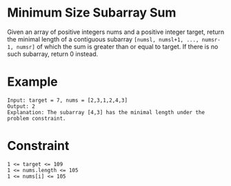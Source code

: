 # Minimum Size Subarray Sum

Given an array of positive integers nums and a positive integer target, return the minimal length of a contiguous subarray `[numsl, numsl+1, ..., numsr-1, numsr]` of which the sum is greater than or equal to target. 
If there is no such subarray, return 0 instead.

# Example

```
Input: target = 7, nums = [2,3,1,2,4,3]
Output: 2
Explanation: The subarray [4,3] has the minimal length under the problem constraint.
```

# Constraint

```
1 <= target <= 109
1 <= nums.length <= 105
1 <= nums[i] <= 105
```